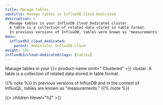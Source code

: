 ```yaml
---
title: Manage tables
seotitle: Manage tables in InfluxDB Cloud Dedicated
description: >
  Manage tables in your InfluxDB Cloud Dedicated cluster.
  A table is a collection of related data stored in table format.
  In previous versions of InfluxDB, tables were known as "measurements."
menu:
  influxdb3_cloud_dedicated:
    parent: Administer InfluxDB Cloud
weight: 101
influxdb3/cloud-dedicated/tags: [tables]
---
```


Manage tables in your {{< product-name omit=" Clustered" >}} cluster.
A table is a collection of related data stored in table format.

{{% note %}}
In previous versions of InfluxDB and in the context of InfluxQL, tables are
known as "measurements."
{{% /note %}}

{{< children hlevel="h2" >}}
